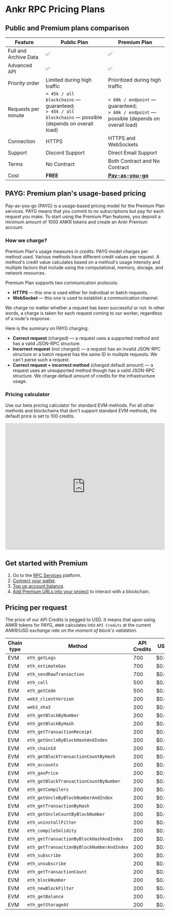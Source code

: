 # Ankr RPC Pricing Plans

## Public and Premium plans comparison

| Feature               | Public Plan                                                                                                | Premium Plan                                                                                   |
|-----------------------|------------------------------------------------------------------------------------------------------------|------------------------------------------------------------------------------------------------|
| Full and Archive Data | ✅                                                                                                          | ✅                                                                                              |
| Advanced API          | ✅                                                                                                          | ✅                                                                                              |
| Priority order        | Limited during high traffic                                                                                | Prioritized during high traffic                                                                |
| Requests per minute   | `= 45k / all blockchains` — guaranteed;<br/>`> 45k / all blockchains` — possible (depends on overall load) | `= 60k / endpoint` — guaranteed;<br/>`> 60k / endpoint` — possible (depends on overall load)   |
| Connection            | HTTPS                                                                                                      | HTTPS and WebSockets                                                                           |
| Support               | Discord Support                                                                                            | Direct Email Support                                                                           |
| Terms                 | No Contract                                                                                                | Both Contract and No Contract                                                                  |
| Cost                  | **FREE**                                                                                                   | **[Pay-as-you-go](/build-blockchain/concepts/pricing#payg-premium-tiers-usage-based-pricing)** |

## PAYG: Premium plan's usage-based pricing

Pay-as-you-go (PAYG) is a usage-based pricing model for the Premium Plan services. PAYG means that you commit to no subscriptions but pay for each request you make. To start using the Premium Plan features, you deposit a minimum amount of 1000 ANKR tokens and create an Ankr Premium account.

### How we charge?

Premium Plan's usage measures in *credits*. PAYG model charges per method used. Various methods have different credit values per request. A method's credit value calculates based on a method's usage intensity and multiple factors that include using the computational, memory, storage, and network resources.

Premium Plan supports two communication protocols:

* **HTTPS** — this one is used either for individual or batch requests.
* **WebSocket** — this one is used to establish a communication channel.

We charge no matter whether a request has been successful or not. In other words, a charge is taken for each request coming to our worker, regardless of a node's response.

Here is the summary on PAYG charging:

* **Correct request** (charged) — a request uses a supported method and has a valid JSON-RPC structure. 
* **Incorrect request** (not charged) — a request has an invalid JSON-RPC structure or a batch request has the same ID in multiple requests. We can't parse such a request.
* **Correct request + incorrect method** (charged default amount) — a request uses an unsupported method though has a valid JSON-RPC structure. We charge default amount of credits for the infrastructure usage.

### Pricing calculator

Use our beta pricing calculator for standard EVM methods. For all other methods and blockchains that don't support standard EVM methods, the default price is set to 100 credits.

<iframe 
  width="100%"
  height="400px"
  src="https://www-stage.ankr.com/tools/calculator/"
  frameborder="0"
  allowfullscreen>
</iframe>

## Get started with Premium

1. Go to the [RPC Services](https://www.ankr.com/rpc/) platform.
2. [Connect your wallet](/build-blockchain/products/v2/ui-interactions/#connect-wallet).
3. [Top up account balance](/build-blockchain/products/v2/ui-interactions/#top-up).
4. [Add Premium URLs into your project](/build-blockchain/products/v2/ui-interactions-blockchain/#rpc-apis-for-your-project) to interact with a blockchain.

## Pricing per request

The price of our API Credits is pegged to USD. It means that upon using ANKR tokens for PAYG, `ANKR` calculates into `API Credits` at the current _ANKR/USD exchange rate on the moment of block's validation_.

| Chain type | Method                                    | API Credits  | USD/request |
|------------|-------------------------------------------|--------------|-------------|
|     EVM    | `eth_getLogs`                             | 700          | $0.00007000 |
|     EVM    | `eth_estimateGas`                         | 700          | $0.00007000 |
|     EVM    | `eth_sendRawTransaction`                  | 700          | $0.00007000 |
|     EVM    | `eth_call`                                | 500          | $0.00005000 |
|     EVM    | `eth_getCode`                             | 500          | $0.00005000 |
|     EVM    | `web3_clientVersion`                      | 200          | $0.00002000 |
|     EVM    | `web3_sha3`                               | 200          | $0.00002000 |
|     EVM    | `eth_getBlockByNumber`                    | 200          | $0.00002000 |
|     EVM    | `eth_getBlockByHash`                      | 200          | $0.00002000 |
|     EVM    | `eth_getTransactionReceipt`               | 200          | $0.00002000 |
|     EVM    | `eth_getUncleByBlockHashAndIndex`         | 200          | $0.00002000 |
|     EVM    | `eth_chainId`                             | 200          | $0.00002000 |
|     EVM    | `eth_getBlockTransactionCountByHash`      | 200          | $0.00002000 |
|     EVM    | `eth_accounts`                            | 200          | $0.00002000 |
|     EVM    | `eth_gasPrice`                            | 200          | $0.00002000 |
|     EVM    | `eth_getBlockTransactionCountByNumber`    | 200          | $0.00002000 |
|     EVM    | `eth_getCompilers`                        | 200          | $0.00002000 |
|     EVM    | `eth_getUncleByBlockNumberAndIndex`       | 200          | $0.00002000 |
|     EVM    | `eth_getTransactionByHash`                | 200          | $0.00002000 |
|     EVM    | `eth_getUncleCountByBlockNumber`          | 200          | $0.00002000 |
|     EVM    | `eth_uninstallFilter`                     | 200          | $0.00002000 |
|     EVM    | `eth_compileSolidity`                     | 200          | $0.00002000 |
|     EVM    | `eth_getTransactionByBlockHashAndIndex`   | 200          | $0.00002000 |
|     EVM    | `eth_getTransactionByBlockNumberAndIndex` | 200          | $0.00002000 |
|     EVM    | `eth_subscribe`                           | 200          | $0.00002000 |
|     EVM    | `eth_unsubscribe`                         | 200          | $0.00002000 |
|     EVM    | `eth_getTransactionCount`                 | 200          | $0.00002000 |
|     EVM    | `eth_blockNumber`                         | 200          | $0.00002000 |
|     EVM    | `eth_newBlockFilter`                      | 200          | $0.00002000 |
|     EVM    | `eth_getBalance`                          | 200          | $0.00002000 |
|     EVM    | `eth_getStorageAt`                        | 200          | $0.00002000 |